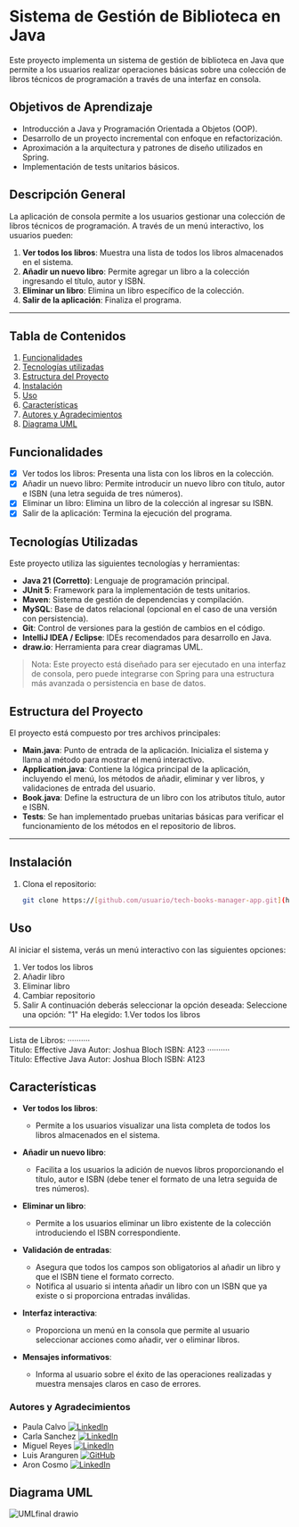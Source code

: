 # Sistema de Gestión de Biblioteca en Java

Este proyecto implementa un sistema de gestión de biblioteca en Java que permite a los usuarios realizar operaciones básicas sobre una colección de libros técnicos de programación a través de una interfaz en consola.

## Objetivos de Aprendizaje

- Introducción a Java y Programación Orientada a Objetos (OOP).
- Desarrollo de un proyecto incremental con enfoque en refactorización.
- Aproximación a la arquitectura y patrones de diseño utilizados en Spring.
- Implementación de tests unitarios básicos.

## Descripción General

La aplicación de consola permite a los usuarios gestionar una colección de libros técnicos de programación. A través de un menú interactivo, los usuarios pueden:

1. **Ver todos los libros**: Muestra una lista de todos los libros almacenados en el sistema.
2. **Añadir un nuevo libro**: Permite agregar un libro a la colección ingresando el título, autor y ISBN.
3. **Eliminar un libro**: Elimina un libro específico de la colección.
4. **Salir de la aplicación**: Finaliza el programa.

---

## Tabla de Contenidos

1. [Funcionalidades](#funcionalidades)
2. [Tecnologías utilizadas](#tecnologias-utilizadas)
3. [Estructura del Proyecto](#estructura-del-proyecto)
4. [Instalación](#instalación)
5. [Uso](#uso)
6. [Características](#características)
7. [Autores y Agradecimientos](#autores-y-agradecimientos)
8. [Diagrama UML](#diagrama-UML)


## Funcionalidades

- [x]  Ver todos los libros: Presenta una lista con los libros en la colección.  
- [x] Añadir un nuevo libro: Permite introducir un nuevo libro con título, autor e ISBN (una letra seguida de tres números).  
- [x] Eliminar un libro: Elimina un libro de la colección al ingresar su ISBN.  
- [x] Salir de la aplicación: Termina la ejecución del programa.  

## Tecnologías Utilizadas

Este proyecto utiliza las siguientes tecnologías y herramientas:

- **Java 21 (Corretto)**: Lenguaje de programación principal.
- **JUnit 5**: Framework para la implementación de tests unitarios.
- **Maven**: Sistema de gestión de dependencias y compilación.
- **MySQL**: Base de datos relacional (opcional en el caso de una versión con persistencia).
- **Git**: Control de versiones para la gestión de cambios en el código.
- **IntelliJ IDEA / Eclipse**: IDEs recomendados para desarrollo en Java.
- **draw.io**: Herramienta para crear diagramas UML.

> Nota: Este proyecto está diseñado para ser ejecutado en una interfaz de consola, pero puede integrarse con Spring para una estructura más avanzada o persistencia en base de datos.


## Estructura del Proyecto

El proyecto está compuesto por tres archivos principales:

- **Main.java**: Punto de entrada de la aplicación. Inicializa el sistema y llama al método para mostrar el menú interactivo.
- **Application.java**: Contiene la lógica principal de la aplicación, incluyendo el menú, los métodos de añadir, eliminar y ver libros, y validaciones de entrada del usuario.
- **Book.java**: Define la estructura de un libro con los atributos título, autor e ISBN.
- **Tests**: Se han implementado pruebas unitarias básicas para verificar el funcionamiento de los métodos en el repositorio de libros. 
---

## Instalación

1. Clona el repositorio:
   ```bash
   git clone https://[github.com/usuario/tech-books-manager-app.git](https://github.com/ElClubDeLas5API/techBookManagmentApp.git)
## Uso
Al iniciar el sistema, verás un menú interactivo con las siguientes opciones:
  1. Ver todos los libros
  2. Añadir libro
  3. Eliminar libro
  4. Cambiar repositorio
  5. Salir
A continuación deberás seleccionar la opción deseada:
    Seleccione una opción: "1"
Ha elegido: 
  1.Ver todos los libros 
  ------------------------------------------
  
  Lista de Libros: 
      ··········       
  Titulo: Effective Java
  Autor: Joshua Bloch
  ISBN: A123
      ··········       
  Titulo: Effective Java
  Autor: Joshua Bloch
  ISBN: A123


## Características

- **Ver todos los libros**: 
  - Permite a los usuarios visualizar una lista completa de todos los libros almacenados en el sistema.

- **Añadir un nuevo libro**: 
  - Facilita a los usuarios la adición de nuevos libros proporcionando el título, autor e ISBN (debe tener el formato de una letra seguida de tres números).

- **Eliminar un libro**: 
  - Permite a los usuarios eliminar un libro existente de la colección introduciendo el ISBN correspondiente.

- **Validación de entradas**: 
  - Asegura que todos los campos son obligatorios al añadir un libro y que el ISBN tiene el formato correcto.
  - Notifica al usuario si intenta añadir un libro con un ISBN que ya existe o si proporciona entradas inválidas.

- **Interfaz interactiva**: 
  - Proporciona un menú en la consola que permite al usuario seleccionar acciones como añadir, ver o eliminar libros.

- **Mensajes informativos**: 
  - Informa al usuario sobre el éxito de las operaciones realizadas y muestra mensajes claros en caso de errores.


### Autores y Agradecimientos

- Paula Calvo [![LinkedIn](icons8-linkedin-48.png)](https://www.linkedin.com/in/paulacalvogarcia2001/)
- Carla Sanchez [![LinkedIn](icons8-linkedin-48.png)](https://www.linkedin.com/in/carla-sanchez24)
- Miguel Reyes [![LinkedIn](icons8-linkedin-48.png)](https://www.linkedin.com/in/miguelreyesvasquez/)
- Luis Aranguren [![GitHub](icons8-linkedin-48.png)](https://github.com/luisarangurnn)
- Aron Cosmo [![LinkedIn](icons8-linkedin-48.png)](https://www.linkedin.com/)


## Diagrama UML

![UMLfinal drawio](https://github.com/user-attachments/assets/b87d9671-e066-4bee-ad48-eb6264c71e73)




